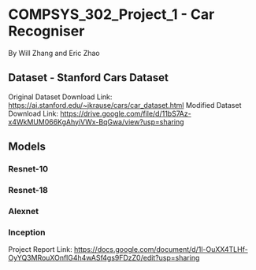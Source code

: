 # COMPSYS_302_Project_1 - Car Recogniser
By Will Zhang and Eric Zhao

## Dataset - Stanford Cars Dataset
Original Dataset Download Link: https://ai.stanford.edu/~jkrause/cars/car_dataset.html 
Modified Dataset Download Link: https://drive.google.com/file/d/11bS7Az-x4WkMUM066KgAhyiVWx-BqGwa/view?usp=sharing 

## Models 
### Resnet-10
### Resnet-18
### Alexnet
### Inception
Project Report Link: https://docs.google.com/document/d/1l-OuXX4TLHf-OyYQ3MRouXOnflG4h4wASf4gs9FDzZ0/edit?usp=sharing
